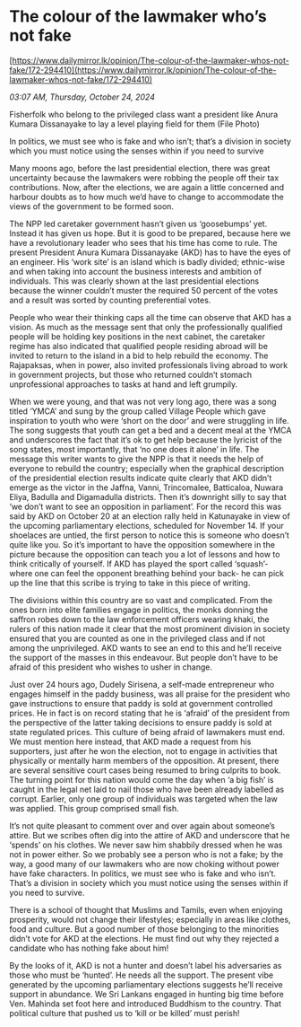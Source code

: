 # The colour of the lawmaker who’s  not fake

[https://www.dailymirror.lk/opinion/The-colour-of-the-lawmaker-whos-not-fake/172-294410](https://www.dailymirror.lk/opinion/The-colour-of-the-lawmaker-whos-not-fake/172-294410)

*03:07 AM, Thursday, October 24, 2024*

Fisherfolk who belong to the privileged class want a president like Anura Kumara Dissanayake to lay a level playing field for them (File Photo)

In politics, we must see who is fake and who isn’t; that’s a division in society which you must notice using the senses within if you need to survive

Many moons ago, before the last presidential election, there was great uncertainty because the lawmakers were robbing the people off their tax contributions. Now, after the elections, we are again a little concerned and harbour doubts as to how much we’d have to change to accommodate the views of the government to be formed soon.

The NPP led caretaker government hasn’t given us ‘goosebumps’ yet. Instead it has given us hope. But it is good to be prepared, because here we have a revolutionary leader who sees that his time has come to rule. The present President Anura Kumara Dissanayake (AKD) has to have the eyes of an engineer. His ‘work site’ is an island which is badly divided; ethnic-wise and when taking into account the business interests and ambition of individuals. This was clearly shown at the last presidential elections because the winner couldn’t muster the required 50 percent of the votes and a result was sorted by counting preferential votes.

People who wear their thinking caps all the time can observe that AKD has a vision. As much as the message sent that only the professionally qualified people will be holding key positions in the next cabinet, the caretaker regime has also indicated that qualified people residing abroad will be invited to return to the island in a bid to help rebuild the economy. The Rajapaksas, when in power, also invited professionals living abroad to work in government projects, but those who returned couldn’t stomach unprofessional approaches to tasks at hand and left grumpily.

When we were young, and that was not very long ago, there was a song titled ‘YMCA’ and sung by the group called Village People which gave inspiration to youth who were ‘short on the door’ and were struggling in life. The song suggests that youth can get a bed and a decent meal at the YMCA and underscores the fact that it’s ok to get help because the lyricist of the song states, most importantly, that ‘no one does it alone’ in life. The message this writer wants to give the NPP is that it needs the help of everyone to rebuild the country; especially when the graphical description of the presidential election results indicate quite clearly that AKD didn’t emerge as the victor in the Jaffna, Vanni, Trincomalee, Batticaloa, Nuwara Eliya, Badulla and Digamadulla districts. Then it’s downright silly to say that ‘we don’t want to see an opposition in parliament’. For the record this was said by AKD on October 20 at an election rally held in Katunayake in view of the upcoming parliamentary elections, scheduled for November 14. If your shoelaces are untied, the first person to notice this is someone who doesn’t quite like you. So it’s important to have the opposition somewhere in the picture because the opposition can teach you a lot of lessons and how to think critically of yourself. If AKD has played the sport called ‘squash’- where one can feel the opponent breathing behind your back- he can pick up the line that this scribe is trying to take in this piece of writing.

The divisions within this country are so vast and complicated. From the ones born into elite families engage in politics, the monks donning the saffron robes down to the law enforcement officers wearing khaki, the rulers of this nation made it clear that the most prominent division in society ensured that you are counted as one in the privileged class and if not among the unprivileged. AKD wants to see an end to this and he’ll receive the support of the masses in this endeavour. But people don’t have to be afraid of this president who wishes to usher in change.

Just over 24 hours ago, Dudely Sirisena, a self-made entrepreneur who engages himself in the paddy business, was all praise for the president who gave instructions to ensure that paddy is sold at government controlled prices. He in fact is on record stating that he is ‘afraid’ of the president from the perspective of the latter taking decisions to ensure paddy is sold at state regulated prices. This culture of being afraid of lawmakers must end. We must mention here instead, that AKD made a request from his supporters, just after he won the election, not to engage in activities that physically or mentally harm members of the opposition. At present, there are several sensitive court cases being resumed to bring culprits to book. The turning point for this nation would come the day when ‘a big fish’ is caught in the legal net laid to nail those who have been already labelled as corrupt. Earlier, only one group of individuals was targeted when the law was applied. This group comprised small fish.

It’s not quite pleasant to comment over and over again about someone’s attire. But we scribes often dig into the attire of AKD and underscore that he ‘spends’ on his clothes. We never saw him shabbily dressed when he was not in power either. So we probably see a person who is not a fake; by the way, a good many of our lawmakers who are now choking without power have fake characters. In politics, we must see who is fake and who isn’t. That’s a division in society which you must notice using the senses within if you need to survive.

There is a school of thought that Muslims and Tamils, even when enjoying prosperity, would not change their lifestyles; especially in areas like clothes, food and culture. But a good number of those belonging to the minorities didn’t vote for AKD at the elections. He must find out why they rejected a candidate who has nothing fake about him!

By the looks of it, AKD is not a hunter and doesn’t label his adversaries as those who must be ‘hunted’. He needs all the support. The present vibe generated by the upcoming parliamentary elections suggests he’ll receive support in abundance. We Sri Lankans engaged in hunting big time before Ven. Mahinda set foot here and introduced Buddhism to the country. That political culture that pushed us to ‘kill or be killed’ must perish!

